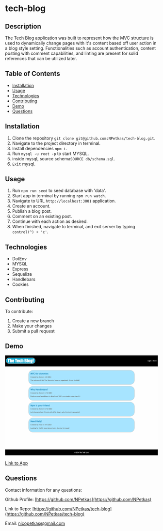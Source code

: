 # tech-blog

## Description

  The Tech Blog application was built to represent how the MVC structure is used to dynamically change pages with it's 
  content based off user action in a blog style setting. Functionalities such as account authentication, content posting with comment capabilities, and linting are present for solid references that can be utilized later.




## Table of Contents

- [Installation](#installation)
- [Usage](#usage)
- [Technologies](#technologies)
- [Contributing](#contributing)
- [Demo](#demo)
- [Questions](#questions)



## Installation

1. Clone the repository `git clone git@github.com:NPetkas/tech-blog.git`.
2. Navigate to the project directory in terminal.
3. Install dependencies `npm i`.
4. Run `mysql -u root -p` to start MYSQL.
5. inside mysql, source schema`SOURCE db/schema.sql`.
6. `Exit` mysql.



## Usage

1. Run `npm run seed` to seed database with 'data'.
2. Start app in terminal by running `npm run watch`.
3. Navigate to URL `http://localhost:3001` application.
4. Create an account.
5. Publish a blog post.
6. Comment on an existing post.
7. Continue with each action as desired.
8. When finished, navigate to terminal, and exit server by typing `control(^) + 'c'`.



## Technologies

- DotEnv
- MYSQL
- Express
- Sequelize
- Handlebars
- Cookies


## Contributing

To contribute:

1. Create a new branch
2. Make your changes
3. Submit a pull request



## Demo


![image](./images/localhost_3001_.png)

[Link to App][def1]

[def1]: https://young-dusk-89839-466a71e017a2.herokuapp.com/




## Questions

Contact information for any questions:

Github Profile: [https://github.com/NPetkas](https://github.com/NPetkas)

Link to Repo: [https://github.com/NPetkas/tech-blog](https://github.com/NPetkas/tech-blog)

Email: [nicopetkas@gmail.com](nicopetkas@gmail.com)